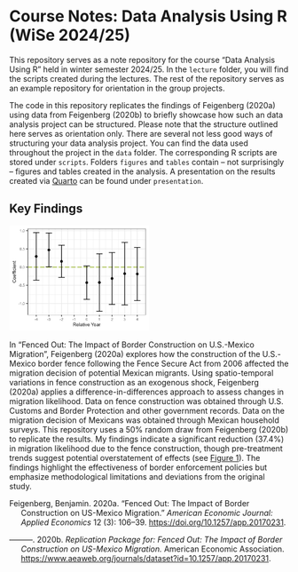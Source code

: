 # Course Notes: Data Analysis Using R (WiSe 2024/25)


This repository serves as a note repository for the course “Data
Analysis Using R” held in winter semester 2024/25. In the `lecture`
folder, you will find the scripts created during the lectures. The rest
of the repository serves as an example repository for orientation in the
group projects.

The code in this repository replicates the findings of Feigenberg
(2020a) using data from Feigenberg (2020b) to briefly showcase how such
an data analysis project can be structured. Please note that the
structure outlined here serves as orientation only. There are several
not less good ways of structuring your data analysis project. You can
find the data used throughout the project in the `data` folder. The
corresponding R scripts are stored under `scripts`. Folders `figures`
and `tables` contain – not surprisingly – figures and tables created in
the analysis. A presentation on the results created via
[Quarto](https://quarto.org/) can be found under `presentation`.

## Key Findings

<img src="figures/event_plot_logit.png" style="width:50.0%;height:50.0%"
data-align="center" />

In “Fenced Out: The Impact of Border Construction on U.S.-Mexico
Migration”, Feigenberg (2020a) explores how the construction of the
U.S.-Mexico border fence following the Fence Secure Act from 2006
affected the migration decision of potential Mexican migrants. Using
spatio-temporal variations in fence construction as an exogenous shock,
Feigenberg (2020a) applies a difference-in-differences approach to
assess changes in migration likelihood. Data on fence construction was
obtained through U.S. Customs and Border Protection and other government
records. Data on the migration decision of Mexicans was obtained through
Mexican household surveys. This repository uses a 50% random draw from
Feigenberg (2020b) to replicate the results. My findings indicate a
significant reduction (37.4%) in migration likelihood due to the fence
construction, though pre-treatment trends suggest potential
overstatement of effects (see
<a href="#fig-event-logit" class="quarto-xref">Figure 1</a>). The
findings highlight the effectiveness of border enforcement policies but
emphasize methodological limitations and deviations from the original
study.

<div id="refs" class="references csl-bib-body hanging-indent"
entry-spacing="0">

<div id="ref-f20" class="csl-entry">

Feigenberg, Benjamin. 2020a. “Fenced Out: The Impact of Border
Construction on US-Mexico Migration.” *American Economic Journal:
Applied Economics* 12 (3): 106–39.
<https://doi.org/10.1257/app.20170231>.

</div>

<div id="ref-f20data" class="csl-entry">

———. 2020b. *Replication Package for: Fenced Out: The Impact of Border
Construction on US-Mexico Migration.* American Economic Association.
<https://www.aeaweb.org/journals/dataset?id=10.1257/app.20170231>.

</div>

</div>
